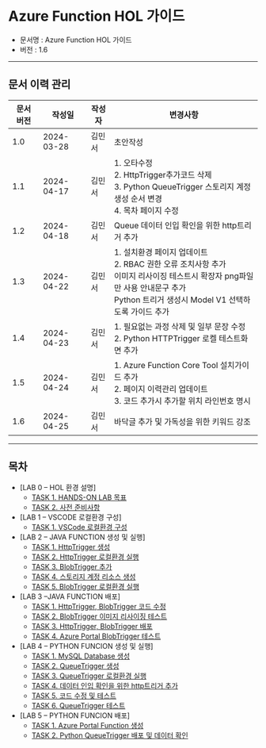 # Azure Function HOL 가이드
- 문서명 : Azure Function HOL 가이드
- 버전 : 1.6
  
---

## 문서 이력 관리
문서 버전| 작성일      | 작성자 | 변경사항
--------| -----      | ------| -------
1.0     | 2024-03-28 | 김민서 | 초안작성
1.1     | 2024-04-17 | 김민서 | 1. 오타수정<br>2. HttpTrigger추가코드 삭제<br>3. Python QueueTrigger 스토리지 계정 생성 순서 변경<br>4. 목차 페이지 수정
1.2     | 2024-04-18 | 김민서 | Queue 데이터 인입 확인을 위한 http트리거 추가
1.3     | 2024-04-22 | 김민서 | 1. 설치환경 페이지 업데이트<br>2. RBAC 권한 오류 조치사항 추가<br>이미지 리사이징 테스트시 확장자 png파일만 사용 안내문구 추가<br>Python 트리거 생성시 Model V1 선택하도록 가이드 추가
1.4     | 2024-04-23 | 김민서 | 1. 필요없는 과정 삭제 및 일부 문장 수정<br>2. Python HTTPTrigger 로켈 테스트화면 추가
1.5     | 2024-04-24 | 김민서 | 1. Azure Function Core Tool 설치가이드 추가<br>2. 페이지 이력관리 업데이트<br>3. 코드 추가시 추가할 위치 라인번호 명시
1.6     | 2024-04-25 | 김민서 | 바닥글 추가 및 가독성을 위한 키워드 강조

---

## 목차
- [LAB 0 – HOL 환경 설명]
    - [TASK 1.	HANDS-ON LAB 목표](https://github.com/IIBlackCode/Azure_Function_Hol/blob/master/Document/LAB%200%20%E2%80%93%20HOL%20%ED%99%98%EA%B2%BD%20%EC%84%A4%EB%AA%85/TASK%201.HANDS-ON%20LAB%20%EB%AA%A9%ED%91%9C.md)
    - [TASK 2.	사전 준비사항](https://github.com/IIBlackCode/Azure_Function_Hol/blob/master/Document/LAB%200%20%E2%80%93%20HOL%20%ED%99%98%EA%B2%BD%20%EC%84%A4%EB%AA%85/TASK%202.%EC%82%AC%EC%A0%84%20%EC%A4%80%EB%B9%84%EC%82%AC%ED%95%AD.md)
- [LAB 1 – VSCODE 로컬환경 구성]
    - [TASK 1.	VSCode 로컬환경 구성](https://github.com/IIBlackCode/Azure_Function_Hol/blob/master/Document/LAB%201%20%E2%80%93%20VSCODE%20%EB%A1%9C%EC%BB%AC%ED%99%98%EA%B2%BD%20%EA%B5%AC%EC%84%B1/TASK%201.VSCode%20%EB%A1%9C%EC%BB%AC%ED%99%98%EA%B2%BD%20%EA%B5%AC%EC%84%B1.md)
- [LAB 2 – JAVA FUNCTION 생성 및 실행]
    - [TASK 1.	HttpTrigger 생성](https://github.com/IIBlackCode/Azure_Function_Hol/blob/master/Document/LAB%202%20%E2%80%93%20JAVA%20FUNCTION%20%EC%83%9D%EC%84%B1%20%EB%B0%8F%20%EC%8B%A4%ED%96%89/TASK%201.HttpTrigger%20%EC%83%9D%EC%84%B1.md)
    - [TASK 2.	HttpTrigger 로컬환경 실행](https://github.com/IIBlackCode/Azure_Function_Hol/blob/master/Document/LAB%202%20%E2%80%93%20JAVA%20FUNCTION%20%EC%83%9D%EC%84%B1%20%EB%B0%8F%20%EC%8B%A4%ED%96%89/TASK%202.httpTrigger%20%EB%A1%9C%EC%BB%AC%ED%99%98%EA%B2%BD%20%EC%8B%A4%ED%96%89.md)
    - [TASK 3.	BlobTrigger 추가](https://github.com/IIBlackCode/Azure_Function_Hol/blob/master/Document/LAB%202%20%E2%80%93%20JAVA%20FUNCTION%20%EC%83%9D%EC%84%B1%20%EB%B0%8F%20%EC%8B%A4%ED%96%89/TASK%203.BlobTrigger%20%EC%B6%94%EA%B0%80.md)
    - [TASK 4.	스토리지 계정 리소스 생성](https://github.com/IIBlackCode/Azure_Function_Hol/blob/master/Document/LAB%202%20%E2%80%93%20JAVA%20FUNCTION%20%EC%83%9D%EC%84%B1%20%EB%B0%8F%20%EC%8B%A4%ED%96%89/TASK%204.%EC%8A%A4%ED%86%A0%EB%A6%AC%EC%A7%80%20%EA%B3%84%EC%A0%95%20%EB%A6%AC%EC%86%8C%EC%8A%A4%20%EC%83%9D%EC%84%B1.md)
    - [TASK 5.	BlobTrigger 로컬환경 실행](https://github.com/IIBlackCode/Azure_Function_Hol/blob/master/Document/LAB%202%20%E2%80%93%20JAVA%20FUNCTION%20%EC%83%9D%EC%84%B1%20%EB%B0%8F%20%EC%8B%A4%ED%96%89/TASK%205.BlobTrigger%20%EB%A1%9C%EC%BB%AC%ED%99%98%EA%B2%BD%20%EC%8B%A4%ED%96%89.md)
- [LAB 3 –JAVA FUNCTION 배포]
    - [TASK 1.	HttpTrigger, BlobTrigger 코드 수정](https://github.com/IIBlackCode/Azure_Function_Hol/blob/master/Document/LAB%203%20%E2%80%93JAVA%20FUNCTION%20%EB%B0%B0%ED%8F%AC/TASK%201.HttpTrigger%2C%20BlobTrigger%20%EC%BD%94%EB%93%9C%20%EC%88%98%EC%A0%95.md)
    - [TASK 2.	BlobTrigger 이미지 리사이징 테스트](https://github.com/IIBlackCode/Azure_Function_Hol/blob/master/Document/LAB%203%20%E2%80%93JAVA%20FUNCTION%20%EB%B0%B0%ED%8F%AC/TASK%202.BlobTrigger%20%EC%9D%B4%EB%AF%B8%EC%A7%80%20%EB%A6%AC%EC%82%AC%EC%9D%B4%EC%A7%95%20%ED%85%8C%EC%8A%A4%ED%8A%B8.md)
    - [TASK 3.	HttpTrigger, BlobTrigger 배포](https://github.com/IIBlackCode/Azure_Function_Hol/blob/master/Document/LAB%203%20%E2%80%93JAVA%20FUNCTION%20%EB%B0%B0%ED%8F%AC/TASK%203.HttpTrigger%2C%20BlobTrigger%20%EB%B0%B0%ED%8F%AC.md)
    - [TASK 4.	Azure Portal BlobTrigger 테스트](https://github.com/IIBlackCode/Azure_Function_Hol/blob/master/Document/LAB%203%20%E2%80%93JAVA%20FUNCTION%20%EB%B0%B0%ED%8F%AC/TASK%204.Azure%20Portal%20BlobTrigger%20%ED%85%8C%EC%8A%A4%ED%8A%B8.md)
- [LAB 4 – PYTHON FUNCION 생성 및 실행]
    - [TASK 1.	MySQL Database 생성](https://github.com/IIBlackCode/Azure_Function_Hol/blob/master/Document/LAB%204%20%E2%80%93%20PYTHON%20FUNCION%20%EC%83%9D%EC%84%B1%20%EB%B0%8F%20%EC%8B%A4%ED%96%89/TASK%201.MySQL%20Database%20%EC%83%9D%EC%84%B1.md)
    - [TASK 2.	QueueTrigger 생성](https://github.com/IIBlackCode/Azure_Function_Hol/blob/master/Document/LAB%204%20%E2%80%93%20PYTHON%20FUNCION%20%EC%83%9D%EC%84%B1%20%EB%B0%8F%20%EC%8B%A4%ED%96%89/TASK%202.QueueTrigger%20%EC%83%9D%EC%84%B1.md)
    - [TASK 3.	QueueTrigger 로컬환경 실행](https://github.com/IIBlackCode/Azure_Function_Hol/blob/master/Document/LAB%204%20%E2%80%93%20PYTHON%20FUNCION%20%EC%83%9D%EC%84%B1%20%EB%B0%8F%20%EC%8B%A4%ED%96%89/TASK%203.QueueTrigger%20%EB%A1%9C%EC%BB%AC%ED%99%98%EA%B2%BD%20%EC%8B%A4%ED%96%89.md)
    - [TASK 4.	데이터 인입 확인을 위한 http트리거 추가](https://github.com/IIBlackCode/Azure_Function_Hol/blob/master/Document/LAB%204%20%E2%80%93%20PYTHON%20FUNCION%20%EC%83%9D%EC%84%B1%20%EB%B0%8F%20%EC%8B%A4%ED%96%89/TASK%204.%EB%8D%B0%EC%9D%B4%ED%84%B0%20%EC%9D%B8%EC%9E%85%20%ED%99%95%EC%9D%B8%EC%9D%84%20%EC%9C%84%ED%95%9C%20http%ED%8A%B8%EB%A6%AC%EA%B1%B0%20%EC%B6%94%EA%B0%80.md)
    - [TASK 5.	코드 수정 및 테스트](https://github.com/IIBlackCode/Azure_Function_Hol/blob/master/Document/LAB%204%20%E2%80%93%20PYTHON%20FUNCION%20%EC%83%9D%EC%84%B1%20%EB%B0%8F%20%EC%8B%A4%ED%96%89/TASK%205.%EC%BD%94%EB%93%9C%20%EC%88%98%EC%A0%95%20%EB%B0%8F%20%ED%85%8C%EC%8A%A4%ED%8A%B8.md)
    - [TASK 6.	QueueTrigger 테스트](https://github.com/IIBlackCode/Azure_Function_Hol/blob/master/Document/LAB%204%20%E2%80%93%20PYTHON%20FUNCION%20%EC%83%9D%EC%84%B1%20%EB%B0%8F%20%EC%8B%A4%ED%96%89/TASK%206.QueueTrigger%20%ED%85%8C%EC%8A%A4%ED%8A%B8.md)
- [LAB 5 – PYTHON FUNCION 배포]
    - [TASK 1.	Azure Portal Function 생성](https://github.com/IIBlackCode/Azure_Function_Hol/blob/master/Document/LAB%205%20%E2%80%93%20PYTHON%20FUNCION%20%EB%B0%B0%ED%8F%AC/TASK%201.Azure%20Portal%20Function%20%EC%83%9D%EC%84%B1.md)
    - [TASK 2.	Python QueueTrigger 배포 및 데이터 확인](https://github.com/IIBlackCode/Azure_Function_Hol/blob/master/Document/LAB%205%20%E2%80%93%20PYTHON%20FUNCION%20%EB%B0%B0%ED%8F%AC/TASK%202.Python%20QueueTrigger%20%EB%B0%B0%ED%8F%AC%20%EB%B0%8F%20%EB%8D%B0%EC%9D%B4%ED%84%B0%20%ED%99%95%EC%9D%B8.md)

